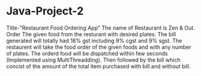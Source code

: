 # Java-Project-2

Title-"Restaurant Food Ordering App"
The name of Restaurant is Zen & Out. Order The given food from the resturant with desired plates. The bill generated will totally had 18% gst including 9% cgst and 9% sgst. The restaurent will take the food order of the given foods and with any number of plates. The orderd food will be dispatched within few seconds (Implemented using MultiThreadding). Then followed by the bill which concist of the amount of the total item purchased with bill and without bill.
